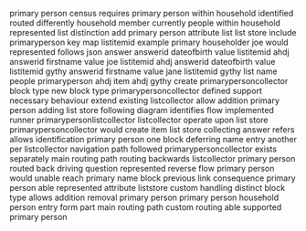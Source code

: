 primary person census requires primary person within household identified routed differently household member currently people within household represented list distinction add primary person attribute list list store include primaryperson key map listitemid example primary householder joe would represented follows json answer answerid dateofbirth value listitemid ahdj answerid firstname value joe listitemid ahdj answerid dateofbirth value listitemid gythy answerid firstname value jane listitemid gythy list name people primaryperson ahdj item ahdj gythy create primarypersoncollector block type new block type primarypersoncollector defined support necessary behaviour extend existing listcollector allow addition primary person adding list store following diagram identifies flow implemented runner primarypersonlistcollector listcollector operate upon list store primarypersoncollector would create item list store collecting answer refers allows identification primary person one block deferring name entry another per listcollector navigation path followed primarypersoncollector exists separately main routing path routing backwards listcollector primary person routed back driving question represented reverse flow primary person would unable reach primary name block previous link consequence primary person able represented attribute liststore custom handling distinct block type allows addition removal primary person primary person household person entry form part main routing path custom routing able supported primary person
